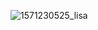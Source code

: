 ![1571230525_lisa](https://user-images.githubusercontent.com/43644898/115602900-b1ec0400-a309-11eb-8899-013fb48360a3.gif)
